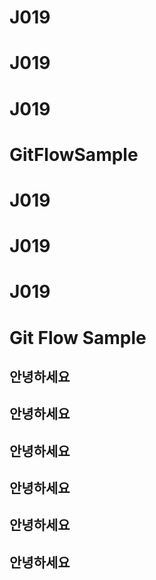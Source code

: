 
# J019
# J019
# J019
# GitFlowSample
# J019
# J019
# J019
# Git Flow Sample

## 안녕하세요
## 안녕하세요
## 안녕하세요
## 안녕하세요
## 안녕하세요
## 안녕하세요

